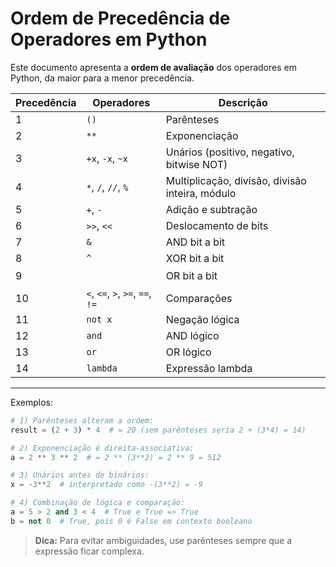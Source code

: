 # Ordem de Precedência de Operadores em Python

Este documento apresenta a **ordem de avaliação** dos operadores em Python, da maior para a menor precedência.

| Precedência | Operadores                            | Descrição                         |
|-------------|----------------------------------------|-----------------------------------|
| 1           | `()`                                   | Parênteses                         |
| 2           | `**`                                  | Exponenciação                     |
| 3           | `+x`, `-x`, `~x`                      | Unários (positivo, negativo, bitwise NOT) |
| 4           | `*`, `/`, `//`, `%`                   | Multiplicação, divisão, divisão inteira, módulo |
| 5           | `+`, `-`                              | Adição e subtração                |
| 6           | `>>`, `<<`                            | Deslocamento de bits              |
| 7           | `&`                                   | AND bit a bit                     |
| 8           | `^`                                   | XOR bit a bit                     |
| 9           | ``                              | OR bit a bit                      |
| 10          | `<`, `<=`, `>`, `>=`, `==`, `!=`      | Comparações                       |
| 11          | `not x`                               | Negação lógica                    |
| 12          | `and`                                 | AND lógico                        |
| 13          | `or`                                  | OR lógico                         |
| 14          | `lambda`                              | Expressão lambda                  |

---

Exemplos:

```python
# 1) Parênteses alteram a ordem:
result = (2 + 3) * 4  # = 20 (sem parênteses seria 2 + (3*4) = 14)

# 2) Exponenciação é direita-associativa:
a = 2 ** 3 ** 2  # = 2 ** (3**2) = 2 ** 9 = 512

# 3) Unários antes de binários:
x = -3**2  # interpretado como -(3**2) = -9

# 4) Combinação de lógica e comparação:
a = 5 > 2 and 3 < 4  # True e True => True
b = not 0  # True, pois 0 é False em contexto booleano
```

> **Dica:** Para evitar ambiguidades, use parênteses sempre que a expressão ficar complexa.
